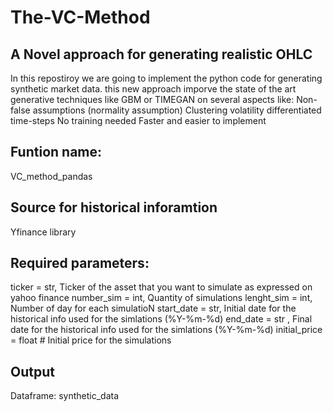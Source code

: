 # The-VC-Method
## A Novel approach for generating realistic OHLC
In this repostiroy we are going to implement the python code for generating synthetic market data. this new approach imporve the state of the art generative techniques like GBM or TIMEGAN on several aspects like:
Non-false assumptions (normality assumption)
Clustering volatility
differentiated time-steps
No training needed
Faster and easier to implement

## Funtion name:
VC_method_pandas
## Source for historical inforamtion
Yfinance library
## Required parameters:
ticker = str, Ticker of the asset that you want to simulate as expressed on yahoo finance
number_sim = int,  Quantity of simulations
lenght_sim = int,  Number of day for each simulatioN
start_date = str,  Initial date for the historical info used for the simlations (%Y-%m-%d)
end_date = str ,  Final date for the historical info used for the simlations  (%Y-%m-%d)
initial_price = float # Initial price for the simulations
## Output
Dataframe: synthetic_data

